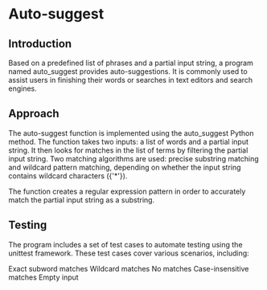 # Auto-suggest

## Introduction
Based on a predefined list of phrases and a partial input string, a program named auto_suggest provides auto-suggestions. It is commonly used to assist users in finishing their words or searches in text editors and search engines.

## Approach
The auto-suggest function is implemented using the auto_suggest Python method. The function takes two inputs: a list of words and a partial input string. It then looks for matches in the list of terms by filtering the partial input string. Two matching algorithms are used: precise substring matching and wildcard pattern matching, depending on whether the input string contains wildcard characters ({'*'}).

The function creates a regular expression pattern in order to accurately match the partial input string as a substring.

## Testing
The program includes a set of test cases to automate testing using the unittest framework. These test cases cover various scenarios, including:

Exact subword matches
Wildcard matches
No matches
Case-insensitive matches
Empty input
